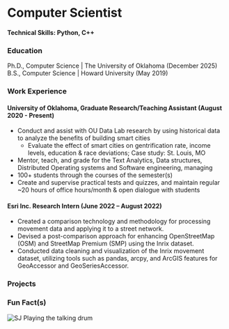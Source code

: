 # Computer Scientist

#### Technical Skills: Python, C++

### Education

Ph.D., Computer Science | The University of Oklahoma (December 2025)
B.S., Computer Science | Howard University (May 2019)

### Work Experience
#### University of Oklahoma, Graduate Research/Teaching Assistant (August 2020 - Present)
* Conduct and assist with OU Data Lab research by using historical data to analyze the benefits of building smart cities
    * Evaluate the effect of smart cities on gentrification rate, income levels, education & race deviations; Case study: St. Louis, MO
* Mentor, teach, and grade for the Text Analytics, Data structures, Distributed Operating systems and Software engineering, managing
* 100+ students through the courses of the semester(s)
* Create and supervise practical tests and quizzes, and maintain regular ~20 hours of office hours/month & open dialogue with students

#### Esri Inc. Research Intern (June 2022 – August 2022)
* Created a comparison technology and methodology for processing movement data and applying it to a street network.
* Devised a post-comparison approach for enhancing OpenStreetMap (OSM) and StreetMap Premium (SMP) using the Inrix dataset.
* Conducted data cleaning and visualization of the Inrix movement dataset, utilizing tools such as pandas, arcpy, and ArcGIS features
for GeoAccessor and GeoSeriesAccessor.

### Projects


### Fun Fact(s)
![SJ Playing the talking drum](/assets/img/SJ.jpeg)
